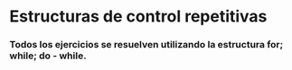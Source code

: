 # Estructuras de control repetitivas
### Todos los ejercicios se resuelven utilizando la estructura for; while; do - while.
